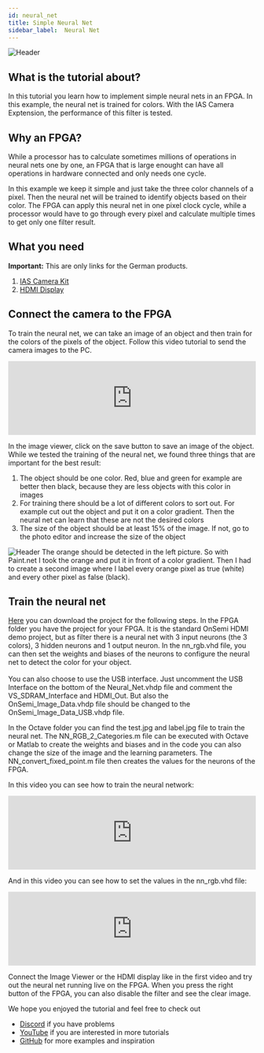 ```yaml
---
id: neural_net
title: Simple Neural Net
sidebar_label:  Neural Net
---
```


![Header](/img/community/nn.png)

## What is the tutorial about?

In this tutorial you learn how to implement simple neural nets in an FPGA. 
In this example, the neural net is trained for colors. 
With the IAS Camera Exptension, the performance of this filter is tested. 

## Why an FPGA?

While a processor has to calculate sometimes millions of operations in neural nets one by one, 
an FPGA that is large enought can have all operations in hardware connected and only needs one cycle.

In this example we keep it simple and just take the three color channels of a pixel.
Then the neural net will be trained to identify objects based on their color.
The FPGA can apply this neural net in one pixel clock cycle, while a processor would have to go through every pixel
and calculate multiple times to get only one filter result.

## What you need

**Important:** This are only links for the German products.<br/>

1.  [IAS Camera Kit](https://vhdplus.com/docs/components/onsemi_camera)
2.  [HDMI Display](https://amzn.to/2wr6NfW)

## Connect the camera to the FPGA

To train the neural net, we can take an image of an object and then train for the colors of the pixels of the object.
Follow this video tutorial to send the camera images to the PC.

<div class="fluidMedia"><iframe id="ytplayer" type="text/html" width="100%" src="https://www.youtube.com/embed/nYiUiKzc0ho?autoplay=0&origin=http://vhdplus.com" frameborder="0" allowFullScreen></iframe></div>

In the image viewer, click on the save button to save an image of the object.
While we tested the training of the neural net, we found three things that are important for the best result:
1. The object should be one color. Red, blue and green for example are better then black, because they are less objects with this color in images
2. For training there should be a lot of different colors to sort out. For example cut out the object and put it on a color gradient. Then the neural net can learn that these are not the desired colors
3. The size of the object should be at least 15% of the image. If not, go to the photo editor and increase the size of the object

![Header](/img/community/nn_t.png)
The orange should be detected in the left picture. So with Paint.net I took the orange and put it in front of a color gradient.
Then I had to create a second image where I label every orange pixel as true (white) and every other pixel as false (black).

## Train the neural net

[Here](https://github.com/leonbeier/NN_RGB_FPGA) you can download the project for the following steps.
In the FPGA folder you have the project for your FPGA. It is the standard OnSemi HDMI demo project, but as filter there is a neural net with 3 input neurons (the 3 colors), 3 hidden neurons and 1 output neuron. In the nn_rgb.vhd file, you can then set the weights and biases of the neurons to configure the neural net to detect the color for your object.<br/><br/>
You can also choose to use the USB interface. Just uncomment the USB Interface on the bottom of the Neural_Net.vhdp file and comment the VS_SDRAM_Interface and HDMI_Out. But also the OnSemi_Image_Data.vhdp file should be changed to the OnSemi_Image_Data_USB.vhdp file.

In the Octave folder you can find the test.jpg and label.jpg file to train the neural net. The NN_RGB_2_Categories.m file can be executed with Octave or Matlab to create the weights and biases and in the code you can also change the size of the image and the learning parameters. The NN_convert_fixed_point.m file then creates the values for the neurons of the FPGA.

In this video you can see how to train the neural network:

<div class="fluidMedia"><iframe id="ytplayer" type="text/html" width="100%" src="https://www.youtube.com/embed/YgA7LKUofyY?autoplay=0&origin=http://vhdplus.com" frameborder="0" allowFullScreen></iframe></div>

And in this video you can see how to set the values in the nn_rgb.vhd file:

<div class="fluidMedia"><iframe id="ytplayer" type="text/html" width="100%" src="https://www.youtube.com/embed/Qgjawf20v7Y?autoplay=0&origin=http://vhdplus.com" frameborder="0" allowFullScreen></iframe></div>

Connect the Image Viewer or the HDMI display like in the first video and try out the neural net running live on the FPGA.
When you press the right button of the FPGA, you can also disable the filter and see the clear image.

We hope you enjoyed the tutorial and feel free to check out 
- [Discord](https://discord.gg/NCN9VAh) if you have problems
- [YouTube](https://www.youtube.com/channel/UC7qiOvlaBSiWyAb7R1xTaEw) if you are interested in more tutorials
- [GitHub](https://github.com/search?utf8=%E2%9C%93&q=vhdplus) for more examples and inspiration